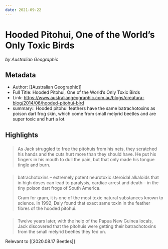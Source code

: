 ```yaml
---
date: 2021-09-22
---
```

# Hooded Pitohui, One of the World’s Only Toxic Birds
<cite>by Australian Geographic</cite>

## Metadata
- Author: [[Australian Geographic]]
- Full Title: Hooded Pitohui, One of the World’s Only Toxic Birds
- Link: https://www.australiangeographic.com.au/blogs/creatura-blog/2014/06/hooded-pitohui-bird
- summary:: Hooded pitohui feathers have the same batrachotoxins as poison dart frog skin, which come from small melyrid beetles and are super toxic and hurt a lot. 

## Highlights
### 

> As Jack struggled to free the pitohuis from his nets, they scratched his hands and the cuts hurt more than they should have. He put his fingers in his mouth to dull the pain, but that only made his tongue tingle and burn.

### 

> batrachotoxins – extremely potent neurotoxic steroidal alkaloids that in high doses can lead to paralysis, cardiac arrest and death – in the tiny poison dart frogs of South America.
> 
> Gram for gram, it is one of the most toxic natural substances known to science. In 1992, Daly found that exact same toxin in the feather fibres of the hooded pitohui.

### 

> Twelve years later, with the help of the Papua New Guinea locals, Jack discovered that the pitohuis were getting their batrachotoxins from the small melyrid beetles they fed on.

Relevant to [[2020.08.17 Beetles]]
